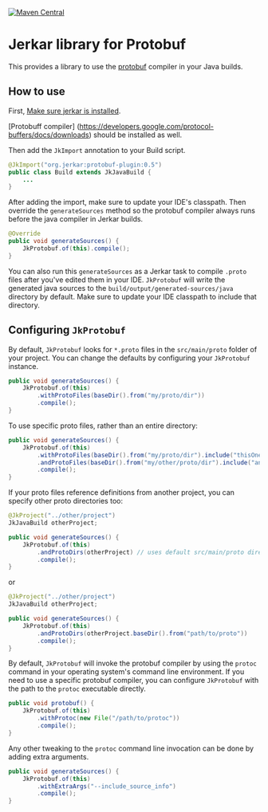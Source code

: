 [![Maven Central](https://maven-badges.herokuapp.com/maven-central/org.jerkar/protobuf-plugin/badge.svg)](https://maven-badges.herokuapp.com/maven-central/org.jerkar/protobuf-plugin) <br/>

# Jerkar library for Protobuf

This provides a library to use the [protobuf](https://developers.google.com/protocol-buffers/) compiler in your Java builds.

## How to use

First, [Make sure jerkar is installed](http://jerkar.github.io/documentation/latest/getting_started.html).

[Protobuff compiler] (https://developers.google.com/protocol-buffers/docs/downloads) should be installed as well.

Then add the `JkImport` annotation to your Build script.

```java
@JkImport("org.jerkar:protobuf-plugin:0.5")
public class Build extends JkJavaBuild {
    ...
}
```

After adding the import, make sure to update your IDE's classpath.
Then override the `generateSources` method so the protobuf compiler always runs before the java compiler in Jerkar builds.

```java
@Override
public void generateSources() {
    JkProtobuf.of(this).compile();
}
```

You can also run this `generateSources` as a Jerkar task to compile `.proto` files after you've edited them in your IDE.
`JkProtobuf` will write the generated java sources to the `build/output/generated-sources/java` directory by default.
Make sure to update your IDE classpath to include that directory.


## Configuring `JkProtobuf`

By default, `JkProtobuf` looks for `*.proto` files in the `src/main/proto` folder of your project.
You can change the defaults by configuring your `JkProtobuf` instance.

```java
public void generateSources() {
    JkProtobuf.of(this)
        .withProtoFiles(baseDir().from("my/proto/dir"))
        .compile();
}
```

To use specific proto files, rather than an entire directory:

```java
public void generateSources() {
    JkProtobuf.of(this)
        .withProtoFiles(baseDir().from("my/proto/dir").include("thisOne.proto"))
        .andProtoFiles(baseDir().from("my/other/proto/dir").include("anotherOne.proto"))
        .compile();
}
```

If your proto files reference definitions from another project, you can specify other proto directories too:

```java
@JkProject("../other/project")
JkJavaBuild otherProject;

public void generateSources() {
    JkProtobuf.of(this)
        .andProtoDirs(otherProject) // uses default src/main/proto directory
        .compile();
}
```

or

```java
@JkProject("../other/project")
JkJavaBuild otherProject;

public void generateSources() {
    JkProtobuf.of(this)
        .andProtoDirs(otherProject.baseDir().from("path/to/proto"))
        .compile();
}
```

By default, `JkProtobuf` will invoke the protobuf compiler by using the `protoc` command in
your operating system's command line environment. If you need to use a specific protobuf compiler,
you can configure `JkProtobuf` with the path to the `protoc` executable directly.

```java
public void protobuf() {
    JkProtobuf.of(this)
        .withProtoc(new File("/path/to/protoc"))
        .compile();
}
```

Any other tweaking to the `protoc` command line invocation can be done by adding extra arguments.

```java
public void generateSources() {
    JkProtobuf.of(this)
        .withExtraArgs("--include_source_info")
        .compile();
}
```
